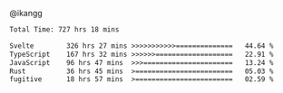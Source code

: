 @ikangg
<!--START_SECTION:waka-->

```txt
Total Time: 727 hrs 18 mins

Svelte        326 hrs 27 mins >>>>>>>>>>>==============   44.64 %
TypeScript    167 hrs 32 mins >>>>>>===================   22.91 %
JavaScript    96 hrs 47 mins  >>>======================   13.24 %
Rust          36 hrs 45 mins  >========================   05.03 %
fugitive      18 hrs 57 mins  >========================   02.59 %
```

<!--END_SECTION:waka-->
